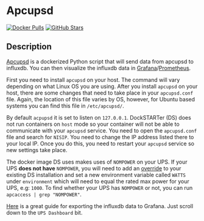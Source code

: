 # Apcupsd

[![Docker Pulls](https://img.shields.io/docker/pulls/atribe/apcupsd-influxdb-exporter?style=flat-square&color=607D8B&label=docker%20pulls&logo=docker)](https://hub.docker.com/r/atribe/apcupsd-influxdb-exporter)
[![GitHub Stars](https://img.shields.io/github/stars/atribe/apcupsd-influxdb-exporter?style=flat-square&color=607D8B&label=github%20stars&logo=github)](https://github.com/atribe/apcupsd-influxdb-exporter)

## Description

[Apcupsd]((http://www.apcupsd.org/)) is a dockerized Python script that will send data from apcupsd to influxdb. You can then visualize the influxdb data in [Grafana](https://grafana.com/)/[Prometheus](https://prometheus.io/).

First you need to install `apcupsd` on your host. The command will vary depending on what Linux OS you are using. After you install `apcupsd` on your host, there are some changes that need to take place in your `apcupsd.conf` file. Again, the location of this file varies by OS, however, for Ubuntu based systems you can find this file in `/etc/apcupsd/`.

By default `acpupsd` it is set to listen on `127.0.0.1`. DockSTARTer (DS) does not run containers on `host` mode so your container will not be able to communicate with your `apcupsd` service. You need to open the `apcupsd.conf` file and search for `NISIP`. You need to change the IP address listed there to your local IP. Once you do this, you need to restart your `apcupsd` service so new settings take place.

The docker image DS uses makes uses of `NOMPOWER` on your UPS. If your UPS **does not have** `NOMPOWER`, you will need to add an [override](https://dockstarter.com/overrides/introduction/) to your existing DS installation and set a new environment variable called `WATTS` under `environment` which will need to equal the rated max power for your UPS, e.g: `1000`. To find whether your UPS has `NOMPOWER` or not, you can run `apcaccess | grep "NOMPOWER"`.

[Here](https://web.archive.org/web/20190819132348/https://technicalramblings.com/blog/monitoring-your-ups-stats-and-cost-with-influxdb-and-grafana-on-unraid-2019-edition/) is a great guide for exporting the influxdb data to Grafana. Just scroll down to the `UPS Dashboard` bit.
